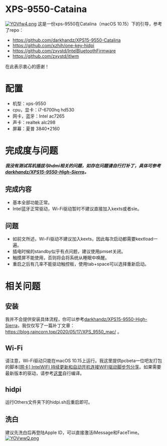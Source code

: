 # XPS-9550-Cataina
[![YOVfw4.png](https://s1.ax1x.com/2020/05/22/YOVfw4.png)](https://imgchr.com/i/YOVfw4)
这是一份xps-9550在Catalina（macOS 10.15）下的引导，参考了repo：
* https://github.com/darkhandz/XPS15-9550-Catalina
* https://github.com/xzhih/one-key-hidpi
* https://github.com/zxystd/IntelBluetoothFirmware
* https://github.com/zxystd/itlwm

在此表示衷心的感谢！
# 配置
* 机型：xps-9550
* cpu，显卡：i7-6700hq hd530
* 网卡，蓝牙：Intel ac7265
* 声卡：realtek alc298
* 屏幕：夏普 3840*2160

# 完成度与问题
***我没有测试耳机插拔与hdmi相关的问题，如存在问题请自行打补丁，具体可参考[darkhandz/XPS15-9550-High-Sierra](https://github.com/darkhandz/XPS15-9550-High-Sierra)。***
## 完成内容
* 基本全部功能正常。
* Intel蓝牙正常驱动，Wi-Fi驱动暂时不建议直接加入kexts或者sle。
## 问题
* 如前文所述，Wi-Fi驱动不建议加入kexts，因此每次启动都需要kextload一遍。
* 插电时候的standby似乎有点问题，建议使用pmset关闭。
* 触摸屏不能使用，否则将会将系统从睡眠中唤醒。
* 重启之后有几率不能驱动触控板，使用tab+space可以选择重新启动。

# 相关问题
## 安装
我并不会提供安装具体流程，你可以参考[darkhandz/XPS15-9550-High-Sierra](https://github.com/darkhandz/XPS15-9550-High-Sierra)，我仅仅写了一篇补丁文章：https://blog.raincorn.top/2020/05/17/XPS_9550_mac/ 。
## Wi-Fi
请注意，Wi-Fi驱动只能在macOS 10.15上运行。我这里提供pcbeta一位吧友打包的脚本[[网卡] IntelWIFI 持续更新和自动开机连接WIFI驱动脚步包分享](http://bbs.pcbeta.com/viewthread-1856465-1-1.html)。如果需要最新版本的驱动，请参考[这里](https://github.com/zxystd/itlwm)自行编译。
## hidpi
运行Others文件夹下的hidpi.sh后重启即可。
## 洗白
建议先洗白后再登陆Apple ID，可以直接激活iMessage和FaceTime。
[![YOVwwQ.png](https://s1.ax1x.com/2020/05/22/YOVwwQ.png)](https://imgchr.com/i/YOVwwQ)


